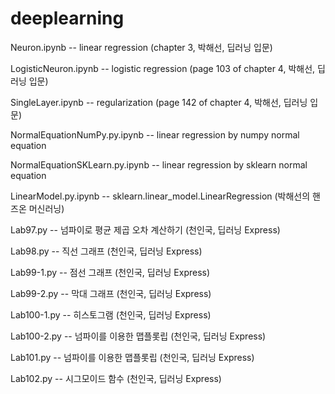 # deeplearning

Neuron.ipynb -- linear regression (chapter 3, 박해선, 딥러닝 입문)

LogisticNeuron.ipynb -- logistic regression (page 103 of chapter 4, 박해선, 딥러닝 입문)

SingleLayer.ipynb -- regularization (page 142 of chapter 4, 박해선, 딥러닝 입문)

NormalEquationNumPy.py.ipynb -- linear regression by numpy normal equation

NormalEquationSKLearn.py.ipynb -- linear regression by sklearn normal equation

LinearModel.py.ipynb -- sklearn.linear_model.LinearRegression (박해선의 핸즈온 머신러닝)

Lab97.py -- 넘파이로 평균 제곱 오차 계산하기 (천인국, 딥러닝 Express)

Lab98.py -- 직선 그래프 (천인국, 딥러닝 Express)

Lab99-1.py -- 점선 그래프 (천인국, 딥러닝 Express)

Lab99-2.py -- 막대 그래프 (천인국, 딥러닝 Express)

Lab100-1.py -- 히스토그램 (천인국, 딥러닝 Express)

Lab100-2.py -- 넘파이를 이용한 맵플롯립 (천인국, 딥러닝 Express)

Lab101.py -- 넘파이를 이용한 맵플롯립 (천인국, 딥러닝 Express)

Lab102.py -- 시그모이드 함수 (천인국, 딥러닝 Express)
